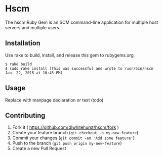 # Hscm

The hscm Ruby Gem is an SCM command-line application for multiple host servers and multiple users.

## Installation

Use rake to build, install, and release this gem to rubygems.org.

    $ rake build
    $ sudo rake install (This was successful and wrote to /usr/bin/hscm Jan. 22, 2015 at 10:45 PM)

## Usage

Replace with manpage declaration or text (todo)

## Contributing

1. Fork it ( https://github.com/dlwhitehurst/hscm/fork )
2. Create your feature branch (`git checkout -b my-new-feature`)
3. Commit your changes (`git commit -am 'Add some feature'`)
4. Push to the branch (`git push origin my-new-feature`)
5. Create a new Pull Request
